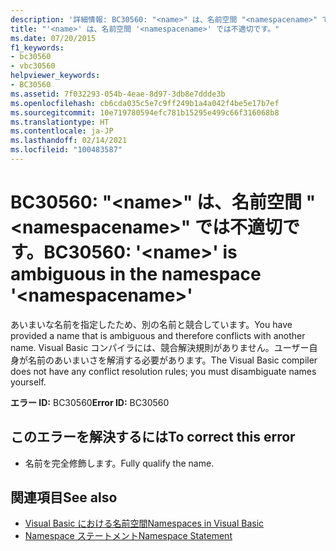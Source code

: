 ```yaml
---
description: '詳細情報: BC30560: "<name>" は、名前空間 "<namespacename>" では不適切です。'
title: "'<name>' は、名前空間 '<namespacename>' では不適切です。"
ms.date: 07/20/2015
f1_keywords:
- bc30560
- vbc30560
helpviewer_keywords:
- BC30560
ms.assetid: 7f032293-054b-4eae-8d97-3db8e7ddde3b
ms.openlocfilehash: cb6cda035c5e7c9ff249b1a4a042f4be5e17b7ef
ms.sourcegitcommit: 10e719780594efc781b15295e499c66f316068b8
ms.translationtype: HT
ms.contentlocale: ja-JP
ms.lasthandoff: 02/14/2021
ms.locfileid: "100483587"
---
```

# <a name="bc30560-name-is-ambiguous-in-the-namespace-namespacename"></a><span data-ttu-id="07c03-103">BC30560: "\<name>" は、名前空間 "\<namespacename>" では不適切です。</span><span class="sxs-lookup"><span data-stu-id="07c03-103">BC30560: '\<name>' is ambiguous in the namespace '\<namespacename>'</span></span>

<span data-ttu-id="07c03-104">あいまいな名前を指定したため、別の名前と競合しています。</span><span class="sxs-lookup"><span data-stu-id="07c03-104">You have provided a name that is ambiguous and therefore conflicts with another name.</span></span> <span data-ttu-id="07c03-105">Visual Basic コンパイラには、競合解決規則がありません。ユーザー自身が名前のあいまいさを解消する必要があります。</span><span class="sxs-lookup"><span data-stu-id="07c03-105">The Visual Basic compiler does not have any conflict resolution rules; you must disambiguate names yourself.</span></span>

 <span data-ttu-id="07c03-106">**エラー ID:** BC30560</span><span class="sxs-lookup"><span data-stu-id="07c03-106">**Error ID:** BC30560</span></span>

## <a name="to-correct-this-error"></a><span data-ttu-id="07c03-107">このエラーを解決するには</span><span class="sxs-lookup"><span data-stu-id="07c03-107">To correct this error</span></span>

- <span data-ttu-id="07c03-108">名前を完全修飾します。</span><span class="sxs-lookup"><span data-stu-id="07c03-108">Fully qualify the name.</span></span>

## <a name="see-also"></a><span data-ttu-id="07c03-109">関連項目</span><span class="sxs-lookup"><span data-stu-id="07c03-109">See also</span></span>

- [<span data-ttu-id="07c03-110">Visual Basic における名前空間</span><span class="sxs-lookup"><span data-stu-id="07c03-110">Namespaces in Visual Basic</span></span>](../../programming-guide/program-structure/namespaces.md)
- [<span data-ttu-id="07c03-111">Namespace ステートメント</span><span class="sxs-lookup"><span data-stu-id="07c03-111">Namespace Statement</span></span>](../statements/namespace-statement.md)
